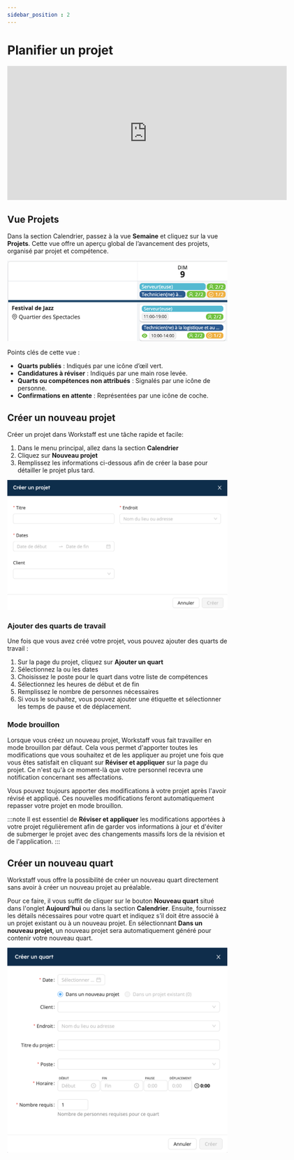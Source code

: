 ```yaml
---
sidebar_position : 2
---
```


# Planifier un projet

<iframe width="640" height="307" src="https://www.loom.com/embed/4449efc8035b4e6b977bbe421ba41cc9" frameborder="0" webkitallowfullscreen mozallowfullscreen allowfullscreen></iframe>

## Vue Projets

Dans la section Calendrier, passez à la vue **Semaine** et cliquez sur la vue **Projets**. Cette vue offre un aperçu global de l’avancement des projets, organisé par projet et compétence.

![vue-projets.png](Images/vue-projets.png)

Points clés de cette vue :
- **Quarts publiés** : Indiqués par une icône d’œil vert.
- **Candidatures à réviser** : Indiqués par une main rose levée. 
- **Quarts ou compétences non attribués** : Signalés par une icône de personne.
- **Confirmations en attente** : Représentées par une icône de coche.

## Créer un nouveau projet

Créer un projet dans Workstaff est une tâche rapide et facile:
1. Dans le menu principal, allez dans la section **Calendrier**
2. Cliquez sur **Nouveau projet**
3. Remplissez les informations ci-dessous afin de créer la base pour détailler le projet plus tard.

![creer-projet.png](Images/creer-projet.png)

### Ajouter des quarts de travail
Une fois que vous avez créé votre projet, vous pouvez ajouter des quarts de travail :
1. Sur la page du projet, cliquez sur **Ajouter un quart**
2. Sélectionnez la ou les dates
3. Choisissez le poste pour le quart dans votre liste de compétences
4. Sélectionnez les heures de début et de fin
5. Remplissez le nombre de personnes nécessaires
6. Si vous le souhaitez, vous pouvez ajouter une étiquette et sélectionner les temps de pause et de déplacement.



### Mode brouillon

Lorsque vous créez un nouveau projet, Workstaff vous fait travailler en mode brouillon par défaut. Cela vous permet d'apporter toutes les modifications que vous souhaitez et de les appliquer au projet une fois que vous êtes satisfait en cliquant sur **Réviser et appliquer** sur la page du projet. Ce n'est qu'à ce moment-là que votre personnel recevra une notification concernant ses affectations.

Vous pouvez toujours apporter des modifications à votre projet après l'avoir révisé et appliqué. Ces nouvelles modifications feront automatiquement repasser votre projet en mode brouillon.

:::note
Il est essentiel de **Réviser et appliquer** les modifications apportées à votre projet régulièrement afin de garder vos informations à jour et d'éviter de submerger le projet avec des changements massifs lors de la révision et de l'application.
:::

## Créer un nouveau quart

Workstaff vous offre la possibilité de créer un nouveau quart directement sans avoir à créer un nouveau projet au préalable.

Pour ce faire, il vous suffit de cliquer sur le bouton **Nouveau quart** situé dans l'onglet **Aujourd’hui** ou dans la section **Calendrier**. Ensuite, fournissez les détails nécessaires pour votre quart et indiquez s’il doit être associé à un projet existant ou à un nouveau projet. En sélectionnant **Dans un nouveau projet**, un nouveau projet sera automatiquement généré pour contenir votre nouveau quart.

![Nouveau-quart.png](Images/Nouveau-quart.png)
